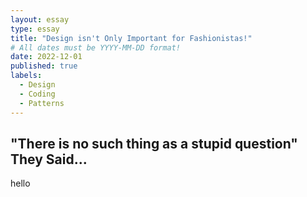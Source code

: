 ```yaml
---
layout: essay
type: essay
title: "Design isn't Only Important for Fashionistas!"
# All dates must be YYYY-MM-DD format!
date: 2022-12-01
published: true
labels:
  - Design
  - Coding
  - Patterns
---
```



  <h2> "There is no such thing as a stupid question" They Said...</h2>
  <p>hello</p>
